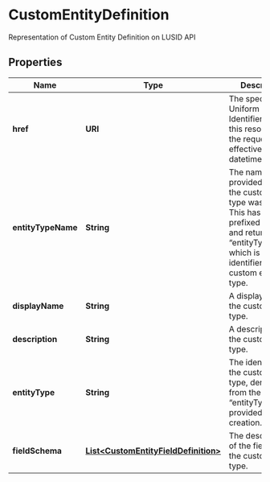 

# CustomEntityDefinition

Representation of Custom Entity Definition on LUSID API

## Properties

Name | Type | Description | Notes
------------ | ------------- | ------------- | -------------
**href** | **URI** | The specific Uniform Resource Identifier (URI) for this resource at the requested effective and asAt datetime. |  [optional]
**entityTypeName** | **String** | The name provided when the custom entity type was created. This has been prefixed with “~” and returned as “entityType”, which is the identifier for the custom entity type. | 
**displayName** | **String** | A display label for the custom entity type. | 
**description** | **String** | A description for the custom entity type. |  [optional]
**entityType** | **String** | The identifier for the custom entity type, derived from the “entityTypeName” provided on creation. | 
**fieldSchema** | [**List&lt;CustomEntityFieldDefinition&gt;**](CustomEntityFieldDefinition.md) | The description of the fields on the custom entity type. | 



